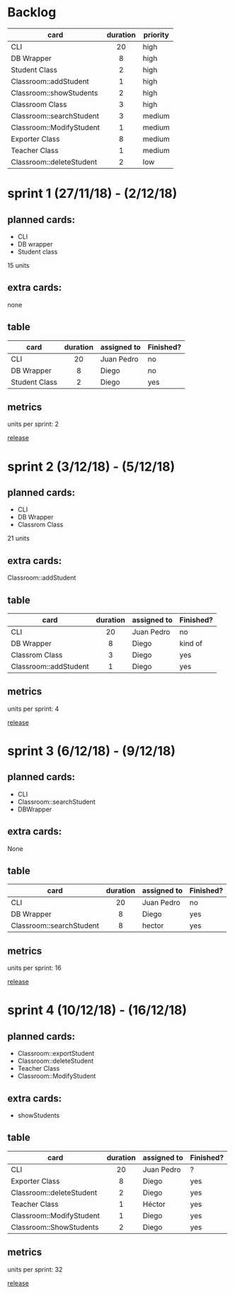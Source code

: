 # Backlog

| card                     | duration | priority |
|--------------------------|:--------:|----------|
| CLI                      | 20       | high     |
| DB Wrapper               | 8        | high     |
| Student Class            | 2        | high     |
| Classroom::addStudent    | 1        | high     |
| Classroom::showStudents  | 2        | high     |
| Classroom Class          | 3        | high     |
| Classroom::searchStudent | 3        | medium   |
| Classroom::ModifyStudent | 1        | medium   |
| Exporter Class           | 8        | medium   |
| Teacher Class            | 1        | medium   |
| Classroom::deleteStudent | 2        | low      |




# sprint 1 (27/11/18) - (2/12/18)

## planned cards:
- CLI
- DB wrapper
- Student class

15 units

## extra cards:
none

## table

|card           |duration|assigned to   |Finished?|
|---------------|:------:|--------------|---------|
|CLI            |20      |Juan Pedro    | no      |
|DB Wrapper     |8       |Diego         | no      |
|Student Class  |2       |Diego         | yes     |

## metrics
units per sprint: 2

[release](https://github.com/juanperb98/Ingenieria-software/releases/tag/v0.1-alpha)


# sprint 2 (3/12/18) - (5/12/18)

## planned cards:
- CLI
- DB Wrapper
- Classrom Class

21 units


## extra cards:
Classroom::addStudent

## table


|card                  |duration|assigned to   |Finished?|
|----------------------|:------:|--------------|---------|
|CLI                   |20      |Juan Pedro    | no      |
|DB Wrapper            |8       |Diego         | kind of |
|Classrom Class        |3       |Diego         | yes     |
|Classroom::addStudent |1       |Diego         | yes     |

## metrics
units per sprint: 4


[release](https://github.com/juanperb98/Ingenieria-software/releases/tag/v0.2-alpha)

# sprint 3 (6/12/18) - (9/12/18)

## planned cards:
- CLI
- Classroom::searchStudent
- DBWrapper

## extra cards:
None

## table

|card                    |duration|assigned to   |Finished?|
|------------------------|:------:|--------------|---------|
|CLI                     |20      |Juan Pedro    | no      |
|DB Wrapper              |8       |Diego         | yes     |
|Classroom::searchStudent|8       |hector        | yes     |

## metrics
units per sprint: 16

[release](https://github.com/juanperb98/Ingenieria-software/releases/tag/v0.3-alpha)

# sprint 4 (10/12/18) - (16/12/18)

## planned cards:
- Classroom::exportStudent
- Classroom::deleteStudent
- Teacher Class
- Classroom::ModifyStudent
## extra cards:
- showStudents

## table

|card                    |duration|assigned to   |Finished?|
|------------------------|:------:|--------------|---------|
|CLI                     |20      | Juan Pedro   | ?       |
|Exporter Class          |8       | Diego        | yes     |
|Classroom::deleteStudent|2       | Diego        | yes     |
|Teacher Class           |1       | Héctor       | yes     |
|Classroom::ModifyStudent|1       | Diego        | yes     |
|Classroom::ShowStudents |2       | Diego        | yes     |
## metrics
units per sprint: 32

[release](https://github.com/juanperb98/Ingenieria-software/releases/tag/v0.4-alpha)
